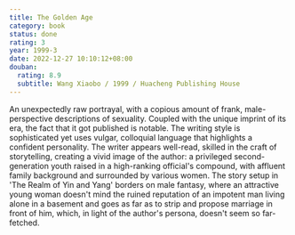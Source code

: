 ```yaml
---
title: The Golden Age
category: book
status: done
rating: 3
year: 1999-3
date: 2022-12-27 10:10:12+08:00
douban:
  rating: 8.9
  subtitle: Wang Xiaobo / 1999 / Huacheng Publishing House
---
```


An unexpectedly raw portrayal, with a copious amount of frank, male-perspective descriptions of sexuality. Coupled with the unique imprint of its era, the fact that it got published is notable. The writing style is sophisticated yet uses vulgar, colloquial language that highlights a confident personality. The writer appears well-read, skilled in the craft of storytelling, creating a vivid image of the author: a privileged second-generation youth raised in a high-ranking official's compound, with affluent family background and surrounded by various women. The story setup in 'The Realm of Yin and Yang' borders on male fantasy, where an attractive young woman doesn't mind the ruined reputation of an impotent man living alone in a basement and goes as far as to strip and propose marriage in front of him, which, in light of the author's persona, doesn't seem so far-fetched.
